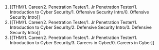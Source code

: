 1. [[THM/1. Career/2. Penetration Tester/1. Jr Penetration Tester/1. Introduction to Cyber Security/1. Offensive Security Intro/0. Offensive Security Intro]]
2. [[THM/1. Career/2. Penetration Tester/1. Jr Penetration Tester/1. Introduction to Cyber Security/2. Defensive Security Intro/0. Defensive Security Intro]]
3. [[THM/1. Career/2. Penetration Tester/1. Jr Penetration Tester/1. Introduction to Cyber Security/3. Careers in Cyber/0. Careers in Cyber]]

